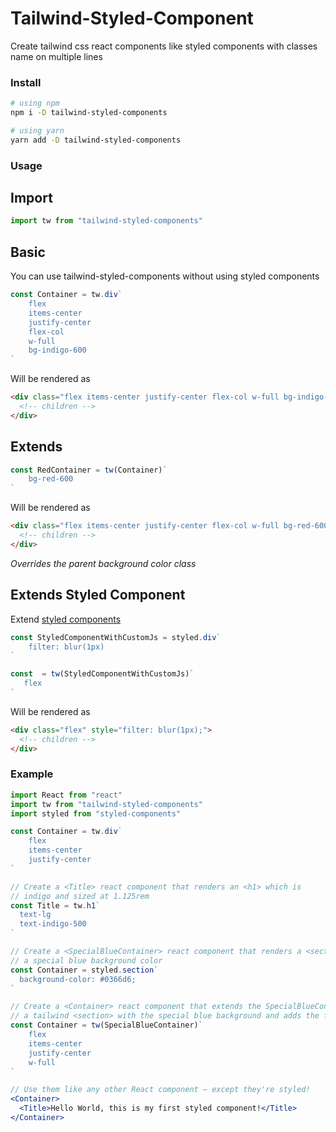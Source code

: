 # Tailwind-Styled-Component
Create tailwind css react components like styled components with classes name on multiple lines

### Install

```bash
# using npm
npm i -D tailwind-styled-components

# using yarn
yarn add -D tailwind-styled-components
```

### Usage

## Import


```js
import tw from "tailwind-styled-components"
```

## Basic

You can use tailwind-styled-components without using styled components

```js
const Container = tw.div`
    flex
    items-center
    justify-center
    flex-col
    w-full
    bg-indigo-600
`
```

Will be rendered as

```html
<div class="flex items-center justify-center flex-col w-full bg-indigo-600">
  <!-- children -->
</div>
```

## Extends

```js
const RedContainer = tw(Container)`
    bg-red-600
`
```

Will be rendered as

```html
<div class="flex items-center justify-center flex-col w-full bg-red-600">
  <!-- children -->
</div>
```

*Overrides the parent background color class*


## Extends Styled Component

Extend [styled components](https://github.com/styled-components/styled-components)


```js
const StyledComponentWithCustomJs = styled.div`
    filter: blur(1px)
`

const  = tw(StyledComponentWithCustomJs)`
   flex
`
```

Will be rendered as

```html
<div class="flex" style="filter: blur(1px);">
  <!-- children -->
</div>
```


### Example

```jsx
import React from "react"
import tw from "tailwind-styled-components"
import styled from "styled-components"

const Container = tw.div`
    flex
    items-center
    justify-center
`

// Create a <Title> react component that renders an <h1> which is
// indigo and sized at 1.125rem
const Title = tw.h1`
  text-lg
  text-indigo-500
`

// Create a <SpecialBlueContainer> react component that renders a <section> with
// a special blue background color
const Container = styled.section`
  background-color: #0366d6;
`

// Create a <Container> react component that extends the SpecialBlueContainer to render
// a tailwind <section> with the special blue background and adds the flex classes 
const Container = tw(SpecialBlueContainer)`
    flex
    items-center
    justify-center
    w-full
`

// Use them like any other React component – except they're styled!
<Container>
  <Title>Hello World, this is my first styled component!</Title>
</Container>
```
